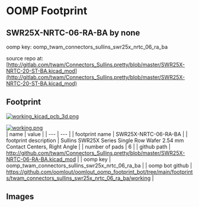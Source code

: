 # OOMP Footprint  
## SWR25X-NRTC-06-RA-BA  by none  
  
oomp key: oomp_twam_connectors_sullins_swr25x_nrtc_06_ra_ba  
  
source repo at: [http://gitlab.com/twam/Connectors_Sullins.pretty/blob/master/SWR25X-NRTC-20-ST-BA.kicad_mod](http://gitlab.com/twam/Connectors_Sullins.pretty/blob/master/SWR25X-NRTC-20-ST-BA.kicad_mod)  
## Footprint  
  
[![working_kicad_pcb_3d.png](working_kicad_pcb_3d_600.png)](working_kicad_pcb_3d.png)  
  
[![working.png](working_600.png)](working.png)  
| name | value | 
| --- | --- | 
| footprint name | SWR25X-NRTC-06-RA-BA | 
| footprint description | Sullins SWR25X Series Single Row Wafer 2.54 mm Contact Centers, Right Angle | 
| number of pads | 6 | 
| github path | http://github.com/twam/Connectors_Sullins.pretty/blob/master/SWR25X-NRTC-06-RA-BA.kicad_mod | 
| oomp key | oomp_twam_connectors_sullins_swr25x_nrtc_06_ra_ba | 
| oomp bot github | https://github.com/oomlout/oomlout_oomp_footprint_bot/tree/main/footprints/twam_connectors_sullins_swr25x_nrtc_06_ra_ba/working | 
## Images  

